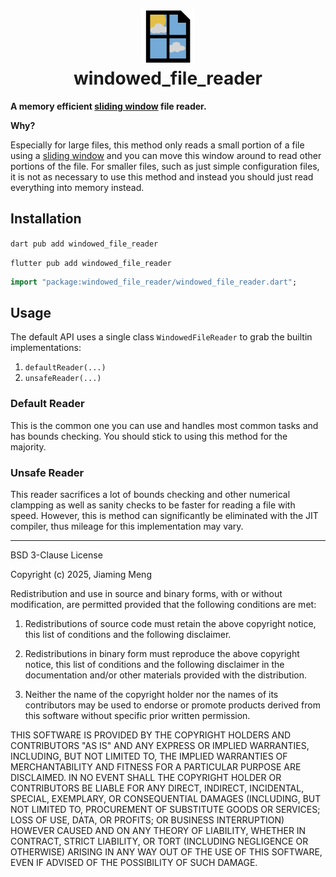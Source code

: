 <h1 align="center">
<img src="./meta/logo.png" width=86/><br/>windowed_file_reader
</h1>

**A memory efficient [sliding window](https://stackoverflow.com/a/64111403/14501343) file reader.**

**Why?**

Especially for large files, this method only reads a small portion of a file using a [sliding window](https://stackoverflow.com/a/64111403/14501343) and you can
move this window around to read other portions of the file. For smaller files, such as just simple configuration files, it is not as necessary to use this method
and instead you should just read everything into memory instead.

## Installation

`dart pub add windowed_file_reader`

`flutter pub add windowed_file_reader`

```dart
import "package:windowed_file_reader/windowed_file_reader.dart";
```

## Usage

The default API uses a single class `WindowedFileReader` to grab the builtin implementations:

1. `defaultReader(...)`
2. `unsafeReader(...)`

### Default Reader

This is the common one you can use and handles most common tasks and has bounds checking. You should
stick to using this method for the majority.

### Unsafe Reader

This reader sacrifices a lot of bounds checking and other numerical clampping as well as sanity checks to
be faster for reading a file with speed. However, this is method can significantly be eliminated with the
JIT compiler, thus mileage for this implementation may vary.


---

BSD 3-Clause License

Copyright (c) 2025, Jiaming Meng

Redistribution and use in source and binary forms, with or without
modification, are permitted provided that the following conditions are met:

1. Redistributions of source code must retain the above copyright notice, this
   list of conditions and the following disclaimer.

2. Redistributions in binary form must reproduce the above copyright notice,
   this list of conditions and the following disclaimer in the documentation
   and/or other materials provided with the distribution.

3. Neither the name of the copyright holder nor the names of its
   contributors may be used to endorse or promote products derived from
   this software without specific prior written permission.

THIS SOFTWARE IS PROVIDED BY THE COPYRIGHT HOLDERS AND CONTRIBUTORS "AS IS"
AND ANY EXPRESS OR IMPLIED WARRANTIES, INCLUDING, BUT NOT LIMITED TO, THE
IMPLIED WARRANTIES OF MERCHANTABILITY AND FITNESS FOR A PARTICULAR PURPOSE ARE
DISCLAIMED. IN NO EVENT SHALL THE COPYRIGHT HOLDER OR CONTRIBUTORS BE LIABLE
FOR ANY DIRECT, INDIRECT, INCIDENTAL, SPECIAL, EXEMPLARY, OR CONSEQUENTIAL
DAMAGES (INCLUDING, BUT NOT LIMITED TO, PROCUREMENT OF SUBSTITUTE GOODS OR
SERVICES; LOSS OF USE, DATA, OR PROFITS; OR BUSINESS INTERRUPTION) HOWEVER
CAUSED AND ON ANY THEORY OF LIABILITY, WHETHER IN CONTRACT, STRICT LIABILITY,
OR TORT (INCLUDING NEGLIGENCE OR OTHERWISE) ARISING IN ANY WAY OUT OF THE USE
OF THIS SOFTWARE, EVEN IF ADVISED OF THE POSSIBILITY OF SUCH DAMAGE.